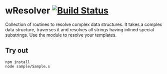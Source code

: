
# wResolver [![Build Status](https://travis-ci.org/Wandalen/wResolver.svg?branch=master)](https://travis-ci.org/Wandalen/wResolver)

Collection of routines to resolve complex data structures. It takes a complex data structure, traverses it and resolves all strings having inlined special substrings. Use the module to resolve your templates.

## Try out
```
npm install
node sample/Sample.s
```
